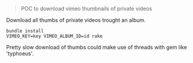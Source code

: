 > POC to download vimeo thumbnails of private videos

Download all thumbs of private videos trought an album.

    bundle install
    VIMEO_KEY=key VIMEO_ALBUM_ID=id rake

Pretty slow download of thumbs could make use of threads with gem like 'typhoeus'.